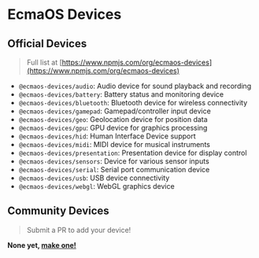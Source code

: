 # EcmaOS Devices

## Official Devices

> Full list at [https://www.npmjs.com/org/ecmaos-devices](https://www.npmjs.com/org/ecmaos-devices)

- `@ecmaos-devices/audio`: Audio device for sound playback and recording
- `@ecmaos-devices/battery`: Battery status and monitoring device
- `@ecmaos-devices/bluetooth`: Bluetooth device for wireless connectivity
- `@ecmaos-devices/gamepad`: Gamepad/controller input device
- `@ecmaos-devices/geo`: Geolocation device for position data
- `@ecmaos-devices/gpu`: GPU device for graphics processing
- `@ecmaos-devices/hid`: Human Interface Device support
- `@ecmaos-devices/midi`: MIDI device for musical instruments
- `@ecmaos-devices/presentation`: Presentation device for display control
- `@ecmaos-devices/sensors`: Device for various sensor inputs
- `@ecmaos-devices/serial`: Serial port communication device
- `@ecmaos-devices/usb`: USB device connectivity
- `@ecmaos-devices/webgl`: WebGL graphics device

## Community Devices

> Submit a PR to add your device!

**None yet, [make one!](./README.md)**
